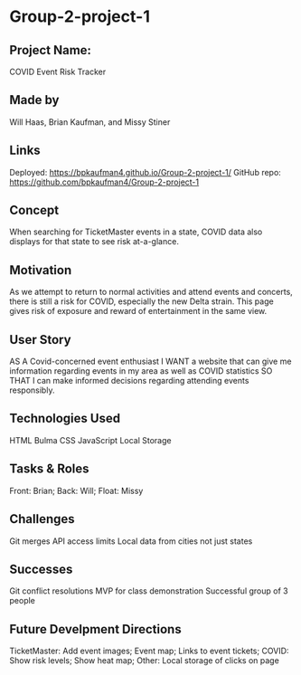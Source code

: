 # Group-2-project-1

## Project Name:
COVID Event Risk Tracker

## Made by 
Will Haas, Brian Kaufman, and Missy Stiner

## Links
Deployed: https://bpkaufman4.github.io/Group-2-project-1/
GitHub repo: https://github.com/bpkaufman4/Group-2-project-1

## Concept
When searching for TicketMaster events in a state, COVID data also displays for that state to see risk at-a-glance.

## Motivation
As we attempt to return to normal activities and attend events and concerts, there is still a risk for COVID, especially the new Delta strain. This page gives risk of exposure and reward of entertainment in the same view.

## User Story
AS A Covid-concerned event enthusiast 
I WANT a website that can give me information regarding events in my area as well as COVID statistics 
SO THAT I can make informed decisions regarding attending events responsibly.

## Technologies Used
HTML
Bulma CSS
JavaScript
Local Storage

## Tasks & Roles
Front: Brian; Back: Will; Float: Missy

## Challenges
Git merges
API access limits
Local data from cities not just states

## Successes
Git conflict resolutions
MVP for class demonstration
Successful group of 3 people

## Future Develpment Directions
TicketMaster: Add event images; Event map; Links to event tickets;
COVID: Show risk levels; Show heat map; 
Other: Local storage of clicks on page